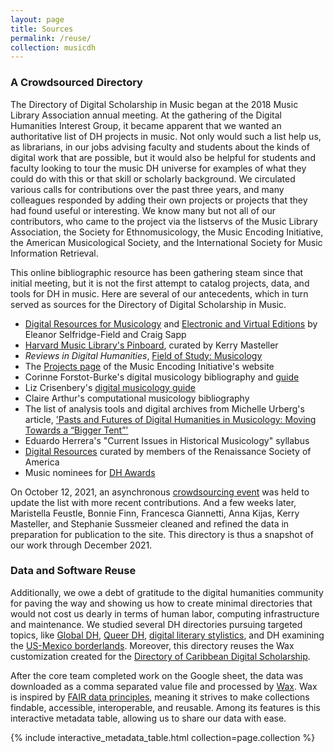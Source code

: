 ```yaml
---
layout: page
title: Sources
permalink: /reuse/
collection: musicdh
---
```


### A Crowdsourced Directory

The Directory of Digital Scholarship in Music began at the 2018 Music Library Association annual meeting. At the gathering of the Digital Humanities Interest Group, it became apparent that we wanted an authoritative list of DH projects in music. Not only would such a list help us, as librarians, in our jobs advising faculty and students about the kinds of digital work that are possible, but it would also be helpful for students and faculty looking to tour the music DH universe for examples of what they could do with this or that skill or scholarly background. We circulated various calls for contributions over the past three years, and many colleagues responded by adding their own projects or projects that they had found useful or interesting. We know many but not all of our contributors, who came to the project via the listservs of the Music Library Association, the Society for Ethnomusicology, the Music Encoding Initiative, the American Musicological Society, and the International Society for Music Information Retrieval. 

This online bibliographic resource has been gathering steam since that initial meeting, but it is not the first attempt to catalog projects, data, and tools for DH in music. Here are several of our antecedents, which in turn served as sources for the Directory of Digital Scholarship in Music. 

- [Digital Resources for Musicology](https://drm.ccarh.org/) and [Electronic and Virtual Editions](https://eve.ccarh.org/) by Eleanor Selfridge-Field and Craig Sapp
- [Harvard Music Library's Pinboard](https://pinboard.in/u:HarvardMusicLib), curated by Kerry Masteller
- _Reviews in Digital Humanities_, [Field of Study: Musicology](https://reviewsindh.pubpub.org/musicology)
- The [Projects page](https://music-encoding.org/community/projects-users.html) of the Music Encoding Initiative's website
- Corinne Forstot-Burke's digital musicology bibliography and [guide](https://guides.lib.utexas.edu/mus381/digitalmusicology)
- Liz Crisenbery's [digital musicology guide](https://guides.library.duke.edu/c.php?g=857511)
- Claire Arthur's computational musicology bibliography
- The list of analysis tools and digital archives from Michelle Urberg's article, ['Pasts and Futures of Digital Humanities in Musicology: Moving Towards a “Bigger Tent”'](https://doi.org/10.1080/10588167.2017.1404301)
- Eduardo Herrera's "Current Issues in Historical Musicology" syllabus
- [Digital Resources](https://rsadigitalresources.hcommons.org/) curated by members of the Renaissance Society of America
- Music nominees for [DH Awards](https://www.google.com/search?q=music+site%3Adhawards.org&oq=music+site%3Adhawards.org&aqs=chrome..69i57j69i64l3.4736j0j4&sourceid=chrome&ie=UTF-8)

On October 12, 2021, an asynchronous [crowdsourcing event]({{site.baseurl}}/cfc/) was held to update the list with more recent contributions. And a few weeks later, Maristella Feustle, Bonnie Finn, Francesca Giannetti, Anna Kijas, Kerry Masteller, and Stephanie Sussmeier cleaned and refined the data in preparation for publication to the site. This directory is thus a snapshot of our work through December 2021.  

### Data and Software Reuse

Additionally, we owe a debt of gratitude to the digital humanities community for paving the way and showing us how to create minimal directories that would not cost us dearly in terms of human labor, computing infrastructure and maintenance. We studied several DH directories pursuing targeted topics, like [Global DH](https://arounddh.org/), [Queer DH](https://docs.google.com/document/d/1kp9VURhHnxVvaG2D2l7sBS_mQcSOZZ03s2Lr7Intpr0/edit?usp=sharing), [digital literary stylistics](https://dls.hypotheses.org/774), and DH examining the [US-Mexico borderlands](https://unitedfronteras.github.io/ufexhibition_mexusa/). Moreover, this directory reuses the Wax customization created for the [Directory of Caribbean Digital Scholarship](http://caribbeandigitalnyc.net/caridischo/). 

After the core team completed work on the Google sheet, the data was downloaded as a comma separated value file and processed by [Wax](https://minicomp.github.io/wax/). Wax is inspired by [FAIR data principles](https://journal.code4lib.org/articles/13427), meaning it strives to make collections findable, accessible, interoperable, and reusable. Among its features is this interactive metadata table, allowing us to share our data with ease. 

{% include interactive_metadata_table.html collection=page.collection %} 